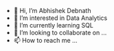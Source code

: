 - 👋 Hi, I’m Abhishek Debnath
- 👀 I’m interested in Data Analytics
- 🌱 I’m currently learning SQL
- 💞️ I’m looking to collaborate on ...
- 📫 How to reach me ...

<!---
debnathabhishek/debnathabhishek is a ✨ special ✨ repository because its `README.md` (this file) appears on your GitHub profile.
You can click the Preview link to take a look at your changes.
--->
